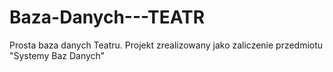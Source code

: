 # Baza-Danych---TEATR
Prosta baza danych Teatru. Projekt zrealizowany jako zaliczenie przedmiotu "Systemy Baz Danych"
